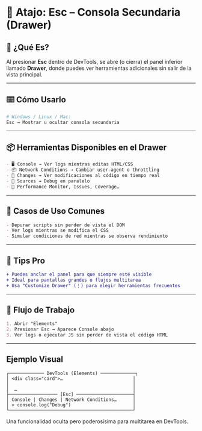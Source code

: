 
# 🧲 Atajo: Esc – Consola Secundaria (Drawer)

## 🧠 ¿Qué Es?
Al presionar **Esc** dentro de DevTools, se abre (o cierra) el panel inferior llamado **Drawer**, donde puedes ver herramientas adicionales sin salir de la vista principal.

---

## ⌨️ Cómo Usarlo
```bash
# Windows / Linux / Mac:
Esc → Mostrar u ocultar consola secundaria
```

---

## 📦 Herramientas Disponibles en el Drawer
```markdown
- 🖥️ Console → Ver logs mientras editas HTML/CSS
- 📦 Network Conditions → Cambiar user-agent o throttling
- 🐛 Changes → Ver modificaciones al código en tiempo real
- 📜 Sources → Debug en paralelo
- 🧪 Performance Monitor, Issues, Coverage…
```

---

## 🧪 Casos de Uso Comunes
```markdown
- Depurar scripts sin perder de vista el DOM
- Ver logs mientras se modifica el CSS
- Simular condiciones de red mientras se observa rendimiento
```

---

## 🧰 Tips Pro
```diff
+ Puedes anclar el panel para que siempre esté visible
+ Ideal para pantallas grandes o flujos multitarea
+ Usa "Customize Drawer" (⋮) para elegir herramientas frecuentes
```

---

## 🎯 Flujo de Trabajo
```markdown
1. Abrir "Elements"
2. Presionar Esc → Aparece Console abajo
3. Ver logs o ejecutar JS sin perder de vista el código HTML
```

---

## Ejemplo Visual
```plaintext
┌───────────── DevTools (Elements) ─────────────┐
│ <div class="card">…                          │
│                                              │
│  …                                           │
├────────────────── [Esc] ─────────────────────┤
│ Console | Changes | Network Conditions…      │
│ > console.log("Debug")                       │
└──────────────────────────────────────────────┘
```

Una funcionalidad oculta pero poderosísima para multitarea en DevTools.
